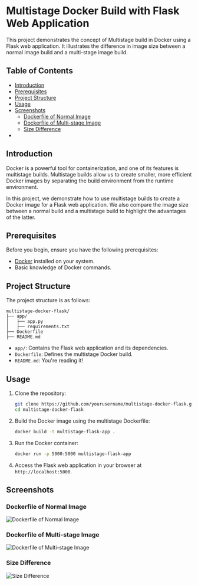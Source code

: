 # Multistage Docker Build with Flask Web Application

This project demonstrates the concept of Multistage build in Docker using a Flask web application. It illustrates the difference in image size between a normal image build and a multi-stage image build.

## Table of Contents

- [Introduction](#introduction)
- [Prerequisites](#prerequisites)
- [Project Structure](#project-structure)
- [Usage](#usage)
- [Screenshots](#screenshots)
  - [Dockerfile of Normal Image](#dockerfile-of-normal-image)
  - [Dockerfile of Multi-stage Image](#dockerfile-of-multi-stage-image)
  - [Size Difference](#size-difference)
-

## Introduction

Docker is a powerful tool for containerization, and one of its features is multistage builds. Multistage builds allow us to create smaller, more efficient Docker images by separating the build environment from the runtime environment.

In this project, we demonstrate how to use multistage builds to create a Docker image for a Flask web application. We also compare the image size between a normal build and a multistage build to highlight the advantages of the latter.

## Prerequisites

Before you begin, ensure you have the following prerequisites:

- [Docker](https://www.docker.com/) installed on your system.
- Basic knowledge of Docker commands.

## Project Structure

The project structure is as follows:

```
multistage-docker-flask/
├── app/
│   ├── app.py
│   ├── requirements.txt
├── Dockerfile
├── README.md
```

- `app/`: Contains the Flask web application and its dependencies.
- `Dockerfile`: Defines the multistage Docker build.
- `README.md`: You're reading it!

## Usage

1. Clone the repository:

   ```bash
   git clone https://github.com/yourusername/multistage-docker-flask.git
   cd multistage-docker-flask
   ```

2. Build the Docker image using the multistage Dockerfile:

   ```bash
   docker build -t multistage-flask-app .
   ```

3. Run the Docker container:

   ```bash
   docker run -p 5000:5000 multistage-flask-app
   ```

4. Access the Flask web application in your browser at `http://localhost:5000`.

## Screenshots

### Dockerfile of Normal Image

![Dockerfile of Normal Image](screenshots/dockerfile-normal.png)

### Dockerfile of Multi-stage Image

![Dockerfile of Multi-stage Image](screenshots/dockerfile-multistage.png)

### Size Difference

![Size Difference](screenshots/size-difference.png)

